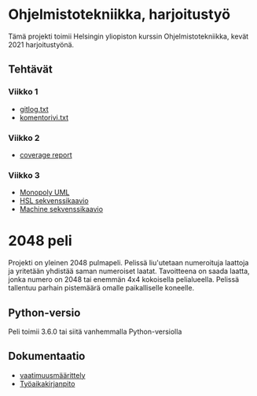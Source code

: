 # Ohjelmistotekniikka, harjoitustyö

Tämä projekti toimii Helsingin yliopiston kurssin Ohjelmistotekniikka, kevät 2021 harjoitustyönä.

## Tehtävät
### Viikko 1
- [gitlog.txt](./laskarit/viikko1/gitlog.txt)
- [komentorivi.txt](./laskarit/viikko1/komentorivi.txt)
### Viikko 2
- [coverage report](./laskarit/viikko2/coverageReport.png)

### Viikko 3
- [Monopoly UML](./laskarit/viikko3/monopoly_uml.jpg)
- [HSL sekvenssikaavio](./laskarit/viikko3/hsl_sekvenssikaavio.png)
- [Machine sekvenssikaavio](./laskarit/viikko3/machine_sekvenssikaavio_laskari.png)

# 2048 peli
Projekti on yleinen 2048 pulmapeli. Pelissä liu'utetaan numeroituja laattoja ja yritetään yhdistää saman numeroiset laatat. Tavoitteena on saada laatta, jonka numero on 2048 tai enemmän 4x4 kokoisella pelialueella. Pelissä tallentuu parhain pistemäärä omalle paikalliselle koneelle.

## Python-versio
Peli toimii 3.6.0 tai siitä vanhemmalla Python-versiolla

## Dokumentaatio
- [vaatimuusmäärittely](./dokumentaatio/vaatimusmaarittely.md)
- [Työaikakirjanpito](./dokumentaatio/tuntikirjanpito.md)

